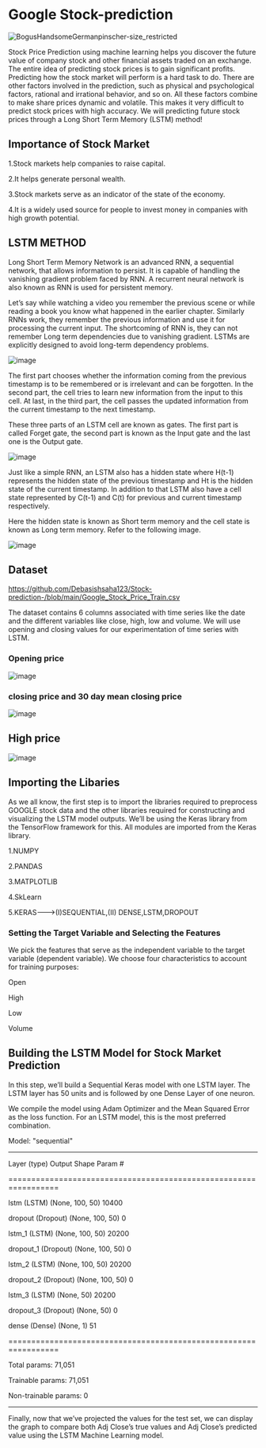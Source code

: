 # Google Stock-prediction

![BogusHandsomeGermanpinscher-size_restricted](https://user-images.githubusercontent.com/100334542/178103399-e7ed3f8d-c9bc-4d18-9ca1-05ad61afb144.gif)


Stock Price Prediction using machine learning helps you discover the future value of company stock and other financial assets traded on an exchange. The entire idea of predicting stock prices is to gain significant profits. Predicting how the stock market will perform is a hard task to do. There are other factors involved in the prediction, such as physical and psychological factors, rational and irrational behavior, and so on. All these factors combine to make share prices dynamic and volatile. This makes it very difficult to predict stock prices with high accuracy.  We will  predicting future stock prices through a Long Short Term Memory (LSTM) method!


## Importance of Stock Market

1.Stock markets help companies to raise capital.

2.It helps generate personal wealth.

3.Stock markets serve as an indicator of the state of the economy.

4.It is a widely used source for people to invest money in companies with high growth potential.

## LSTM METHOD

Long Short Term Memory Network is an advanced RNN, a sequential network, that allows information to persist. It is capable of handling the vanishing gradient problem faced by RNN. A recurrent neural network is also known as RNN is used for persistent memory.

Let’s say while watching a video you remember the previous scene or while reading a book you know what happened in the earlier chapter. Similarly RNNs work, they remember the previous information and use it for processing the current input. The shortcoming of RNN is, they can not remember Long term dependencies due to vanishing gradient. LSTMs are explicitly designed to avoid long-term dependency problems.


![image](https://user-images.githubusercontent.com/100334542/177029908-544cbbcb-fc34-49e3-8746-327dc6385e89.png)

The first part chooses whether the information coming from the previous timestamp is to be remembered or is irrelevant and can be forgotten. In the second part, the cell tries to learn new information from the input to this cell. At last, in the third part, the cell passes the updated information from the current timestamp to the next timestamp.

These three parts of an LSTM cell are known as gates. The first part is called Forget gate, the second part is known as the Input gate and the last one is the Output gate.

![image](https://user-images.githubusercontent.com/100334542/177029952-15204877-3167-43e3-8b7b-7862c1156d12.png)


Just like a simple RNN, an LSTM also has a hidden state where H(t-1) represents the hidden state of the previous timestamp and Ht is the hidden state of the current timestamp. In addition to that LSTM also have a cell state represented by C(t-1) and C(t) for previous and current timestamp respectively.

Here the hidden state is known as Short term memory and the cell state is known as Long term memory. Refer to the following image.

![image](https://user-images.githubusercontent.com/100334542/177030001-1fd48989-e390-4205-8843-3e0d6cd745e8.png)

## Dataset

https://github.com/Debasishsaha123/Stock-prediction-/blob/main/Google_Stock_Price_Train.csv

The dataset contains 6 columns associated with time series like the date and the different variables like close, high, low and volume. We will use opening and closing values for our experimentation of time series with LSTM.

### Opening price

![image](https://user-images.githubusercontent.com/100334542/178118353-5d975d4b-7fd6-45c6-8afe-bbbe8125e81b.png)

### closing price and 30 day mean closing price

![image](https://user-images.githubusercontent.com/100334542/178118428-20faa512-2511-4263-a3d7-07b419c69652.png)

## High price

![image](https://user-images.githubusercontent.com/100334542/178118455-c4a59f9a-0fef-4647-a770-76759b7b4ebf.png)

## Importing the Libaries

As we all know, the first step is to import the libraries required to preprocess GOOGLE stock data and the other libraries required for constructing and visualizing the LSTM model outputs. We’ll be using the Keras library from the TensorFlow framework for this. All modules are imported from the Keras library.

1.NUMPY

2.PANDAS

3.MATPLOTLIB

4.SkLearn

5.KERAS--->(I)SEQUENTIAL,(II) DENSE,LSTM,DROPOUT

### Setting the Target Variable and Selecting the Features

We pick the features that serve as the independent variable to the target variable (dependent variable). We choose four characteristics to account for training purposes:

Open

High

Low

Volume

## Building the LSTM Model for Stock Market Prediction

In this step, we’ll build a Sequential Keras model with one LSTM layer. The LSTM layer has 50 units and is followed by one Dense Layer of one neuron.

We compile the model using Adam Optimizer and the Mean Squared Error as the loss function. For an LSTM model, this is the most preferred combination.

Model: "sequential"

_________________________________________________________________
 
 Layer (type)                Output Shape              Param #   
 
=================================================================

 lstm (LSTM)                 (None, 100, 50)           10400     
 
                                                                 
 dropout (Dropout)           (None, 100, 50)           0         
 
                                                                 
 lstm_1 (LSTM)               (None, 100, 50)           20200     
                                                                 
                                                                 
 dropout_1 (Dropout)         (None, 100, 50)           0         
 
                                                                 
 lstm_2 (LSTM)               (None, 100, 50)           20200     
 
                                                                 
 dropout_2 (Dropout)         (None, 100, 50)           0         
                                                                 
                                                                 
 lstm_3 (LSTM)               (None, 50)                20200     
 
                                                                 
 dropout_3 (Dropout)         (None, 50)                0         
                                                                 
                                                                 
 dense (Dense)               (None, 1)                 51        
                                                                 
=================================================================

Total params: 71,051

Trainable params: 71,051

Non-trainable params: 0

_________________________________________________________________

Finally, now that we’ve projected the values for the test set, we can display the graph to compare both Adj Close’s true values and Adj Close’s predicted value using the LSTM Machine Learning model.


